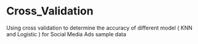 # Cross_Validation
Using cross validation to determine the accuracy of different model ( KNN and Logistic ) for Social Media Ads sample data
